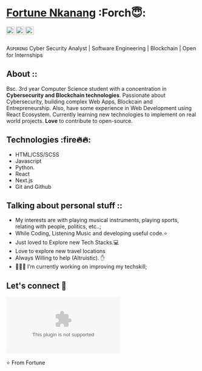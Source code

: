 # <a href="https://www.linkedin.com/in/fortune-gabriel-nkanang-59136421a/">Fortune Nkanang</a> :Forch😇:


<a href="https://www.linkedin.com/in/fortune-gabriel-nkanang-59136421a/">
  <img align="left" alt="Neel's Linkdein" width="22px" src="https://cdn.jsdelivr.net/npm/simple-icons@v3/icons/linkedin.svg" />
</a>
<a href="https://github.com/FortuneGN/">
  <img align="left" alt="Ashwani's Github" width="22px" src="https://cdn.jsdelivr.net/npm/simple-icons@v3/icons/github.svg" />
</a>
<a href="https://www.instagram.com/fortune.dev/">
  <img align="left" alt="Neel's Instagram" width="22px" src="https://cdn.jsdelivr.net/npm/simple-icons@v3/icons/instagram.svg" />
</a>

<br/>
<br/>

Aꜱᴘɪʀɪɴɢ Cyber Security Analyst | Software Engineering | Blockchain | 
Open for Internships


## About ::
   Bsc. 3rd year Computer Science student with a concentration in <b> Cybersecurity and Blockchain technologies</b>. Passionate about Cybersecurity, building complex Web Apps, Blockcain and Entrepreneurship. Also, have some experience in Web Development using React Ecosystem. Currently learning new technologies to implement on real world projects. **Love** to contribute to open-source.

## Technologies :fire🔥🔥:
- HTML/CSS/SCSS
- Javascript
- Python.
- React
- Next.js
- Git and Github


## Talking about personal stuff ::
-  My interests are with playing musical instruments, playing sports, relating with people, politics, etc..;
- While Coding, Listening Music and developing useful code.⭐️
- Just loved to Explore new Tech Stacks.💻
- Love to explore new travel locations
- Always Willing to help (Altruistic). ✋
- 👨🏽‍💻 I’m currently working on improving my techskill;

##  Let's connect :speech_balloon:
 [![Gmail Badge](https://img.shields.io/badge/-fortune.nkanang@gmail.com?style=flat-square&logo=Gmail&logoColor=white&link=mailto:ashwanicena5@gmail.com)](mailto:fortune.nkanang@gmail.com)



⭐️ From Fortune
